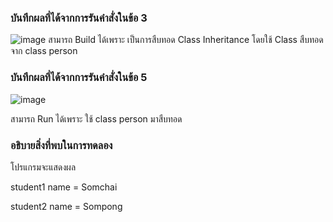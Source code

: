 ### บันทึกผลที่ได้จากการรันคำสั่งในข้อ 3
![image](https://github.com/Chaiyapa/03376836-OOP-2566-Lab-08/assets/144195729/f331501a-b57b-4364-90ac-0c623675b139)
สามารถ Build ได้เพราะ เป็นการสืบทอด Class Inheritance โดยใช้ Class สืบทอดจาก class person
### บันทึกผลที่ได้จากการรันคำสั่งในข้อ 5
![image](https://github.com/Chaiyapa/03376836-OOP-2566-Lab-08/assets/144195729/21854141-c6a1-4a1e-a0c2-2e0548596d60)

สามารถ Run ได้เพราะ ใช้ class person มาสืบทอด
### อธิบายสิ่งที่พบในการทดลอง
โปรแกรมจะแสดงผล

student1 name = Somchai

student2 name = Sompong
